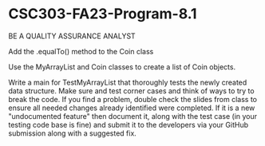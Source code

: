 # CSC303-FA23-Program-8.1

BE A QUALITY ASSURANCE ANALYST

Add the .equalTo() method to the Coin class

Use the MyArrayList and Coin classes to create a list of Coin objects.

Write a main for TestMyArrayList that thoroughly tests the newly created data structure. 
Make sure and test corner cases and think of ways to try to break the code. 
If you find a problem, double check the slides from class to ensure all needed changes already identified were completed.
If it is a new "undocumented feature" then document it, along with the test case (in your testing code base is fine) and submit it to the developers via your GitHub submission along with a suggested fix.

